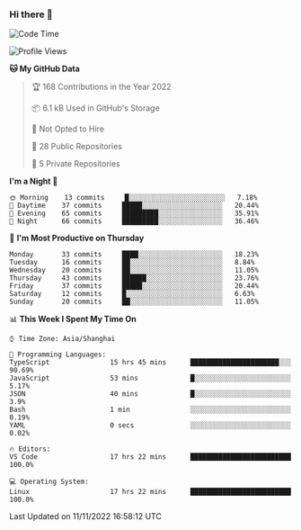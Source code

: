 ### Hi there 👋

<!--
**robinWongM/robinWongM** is a ✨ _special_ ✨ repository because its `README.md` (this file) appears on your GitHub profile.

Here are some ideas to get you started:

- 🔭 I’m currently working on ...
- 🌱 I’m currently learning ...
- 👯 I’m looking to collaborate on ...
- 🤔 I’m looking for help with ...
- 💬 Ask me about ...
- 📫 How to reach me: ...
- 😄 Pronouns: ...
- ⚡ Fun fact: ...
-->

<!--START_SECTION:waka-->
![Code Time](http://img.shields.io/badge/Code%20Time-17%20hrs%2022%20mins-blue)

![Profile Views](http://img.shields.io/badge/Profile%20Views-110-blue)

**🐱 My GitHub Data** 

> 🏆 168 Contributions in the Year 2022
 > 
> 📦 6.1 kB Used in GitHub's Storage 
 > 
> 🚫 Not Opted to Hire
 > 
> 📜 28 Public Repositories 
 > 
> 🔑 5 Private Repositories  
 > 
**I'm a Night 🦉** 

```text
🌞 Morning    13 commits     █░░░░░░░░░░░░░░░░░░░░░░░░   7.18% 
🌆 Daytime    37 commits     █████░░░░░░░░░░░░░░░░░░░░   20.44% 
🌃 Evening    65 commits     █████████░░░░░░░░░░░░░░░░   35.91% 
🌙 Night      66 commits     █████████░░░░░░░░░░░░░░░░   36.46%

```
📅 **I'm Most Productive on Thursday** 

```text
Monday       33 commits     ████░░░░░░░░░░░░░░░░░░░░░   18.23% 
Tuesday      16 commits     ██░░░░░░░░░░░░░░░░░░░░░░░   8.84% 
Wednesday    20 commits     ██░░░░░░░░░░░░░░░░░░░░░░░   11.05% 
Thursday     43 commits     ██████░░░░░░░░░░░░░░░░░░░   23.76% 
Friday       37 commits     █████░░░░░░░░░░░░░░░░░░░░   20.44% 
Saturday     12 commits     █░░░░░░░░░░░░░░░░░░░░░░░░   6.63% 
Sunday       20 commits     ██░░░░░░░░░░░░░░░░░░░░░░░   11.05%

```


📊 **This Week I Spent My Time On** 

```text
⌚︎ Time Zone: Asia/Shanghai

💬 Programming Languages: 
TypeScript               15 hrs 45 mins      ██████████████████████░░░   90.69% 
JavaScript               53 mins             █░░░░░░░░░░░░░░░░░░░░░░░░   5.17% 
JSON                     40 mins             █░░░░░░░░░░░░░░░░░░░░░░░░   3.9% 
Bash                     1 min               ░░░░░░░░░░░░░░░░░░░░░░░░░   0.19% 
YAML                     0 secs              ░░░░░░░░░░░░░░░░░░░░░░░░░   0.02%

🔥 Editors: 
VS Code                  17 hrs 22 mins      █████████████████████████   100.0%

💻 Operating System: 
Linux                    17 hrs 22 mins      █████████████████████████   100.0%

```


 Last Updated on 11/11/2022 16:58:12 UTC
<!--END_SECTION:waka-->
